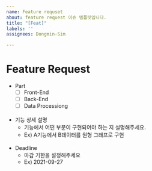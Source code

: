 ```yaml
---
name: Feature requset
about: feature request 이슈 템플릿입니다.
title: "[Feat]"
labels: ''
assignees: Dongmin-Sim

---
```


# Feature Request

- Part
  - [ ] Front-End
  - [ ] Back-End
  - [ ] Data Processiong
  <br>
- 기능 상세 설명
  - 기능에서 어떤 부분이 구현되어야 하는 지 설명해주세요.
  - Ex) A기능에서 B데이터를 원형 그래프로 구현
  <br>
- Deadline
  - 마감 기한을 설정해주세요
  - Ex) 2021-09-27
